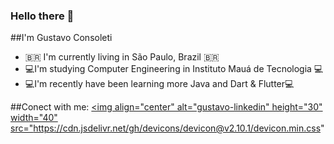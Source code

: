 ### Hello there 👋

##I'm Gustavo Consoleti 
- :brazil: I'm currently living in São Paulo, Brazil :brazil:
- 💻I'm studying Computer Engineering in Instituto Mauá de Tecnologia 💻
- 💻I'm recently have been learning more Java and Dart & Flutter💻

##Conect with me:
<a href="https://www.linkedin.com/in/gustavo-consoleti-9710071b5/" target="_blank">
<img align="center" alt="gustavo-linkedin" height="30" width="40" src="https://cdn.jsdelivr.net/gh/devicons/devicon@v2.10.1/devicon.min.css" 
</a>

<!--
**Gustavo-CRS/Gustavo-CRS** is a ✨ _special_ ✨ repository because its `README.md` (this file) appears on your GitHub profile.

Here are some ideas to get you started:

- 🔭 I’m currently working on ...
- 🌱 I’m currently learning ...
- 👯 I’m looking to collaborate on ...
- 🤔 I’m looking for help with ...
- 💬 Ask me about ...
- 📫 How to reach me: ...
- 😄 Pronouns: ...
- ⚡ Fun fact: ...
-->
